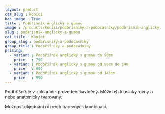 ```yaml
---
layout: product
cat_slug : konici
has_image : True
title : Podbřišník anglický s gumou
image : /products/konici/podbrisniky-a-podocasniky/podbrisnik-anglicky-s-gumou.jpg
slug : podbrisnik-anglicky-s-gumou
cat_title : Koníci
group_slug : podbrisniky-a-podocasniky
group_title : Podbřišníky a podocasníky
pricing:
  - variant : Podbřišník anglický s gumou do 90cm
    price   : 790
  - variant : Podbřišník anglický s gumou od 90cm do 140
    price   : 890
  - variant : Podbřišník anglický s gumou od 140cm
    price   : 990
---
```


Podbřišník je v základním provedení bavlněný.
Může být klasicky rovný a nebo anatomicky tvarovaný.

Možnost objednání různých barevných kombinací.

